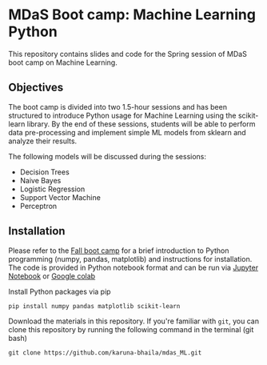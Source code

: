 # MDaS Boot camp: Machine Learning Python

This repository contains slides and code for the Spring session of MDaS boot camp on Machine Learning. 

## Objectives
The boot camp is divided into two 1.5-hour sessions and has been structured to introduce Python usage for Machine Learning using the scikit-learn library. By the end of these sessions, students will be able to perform data pre-processing and implement simple ML models from sklearn and analyze their results. 

The following models will be discussed during the sessions:

- Decision Trees
- Naive Bayes
- Logistic Regression
- Support Vector Machine
- Perceptron

## Installation 
Please refer to the [Fall boot camp](https://github.com/karuna-bhaila/mdas_python) for a brief introduction to Python programming (numpy, pandas, matplotlib) and instructions for installation. The code is provided in Python notebook format and can be run via [Jupyter Notebook](https://jupyter.org/) or [Google colab](https://colab.google/)

Install Python packages via pip

    pip install numpy pandas matplotlib scikit-learn

Download the materials in this repository. If you're familiar with `git`, you can clone this repository by running the following command in the terminal (git bash)

    git clone https://github.com/karuna-bhaila/mdas_ML.git

